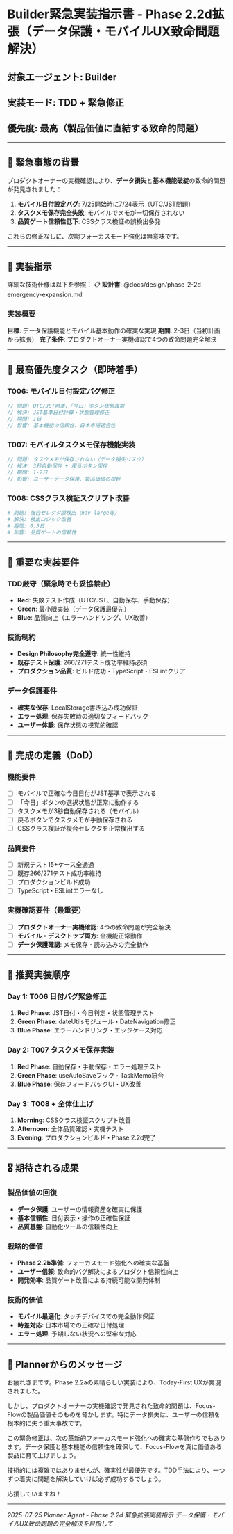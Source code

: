 # Builder緊急実装指示書 - Phase 2.2d拡張（データ保護・モバイルUX致命問題解決）

## 対象エージェント: Builder
## 実装モード: TDD + 緊急修正
## 優先度: 最高（製品価値に直結する致命的問題）

---

## 🚨 緊急事態の背景

プロダクトオーナーの実機確認により、**データ損失**と**基本機能破綻**の致命的問題が発見されました：

1. **モバイル日付設定バグ**: 7/25開始時に7/24表示（UTC/JST問題）
2. **タスクメモ保存完全失敗**: モバイルでメモが一切保存されない  
3. **品質ゲート信頼性低下**: CSSクラス検証の誤検出多発

これらの修正なしに、次期フォーカスモード強化は無意味です。

---

## 🎯 実装指示

詳細な技術仕様は以下を参照：
📋 **設計書**: @docs/design/phase-2-2d-emergency-expansion.md

### 実装概要

**目標**: データ保護機能とモバイル基本動作の確実な実現
**期間**: 2-3日（当初計画から拡張）
**完了条件**: プロダクトオーナー実機確認で4つの致命問題完全解決

---

## 🔴 最高優先度タスク（即時着手）

### T006: モバイル日付設定バグ修正
```typescript
// 問題: UTC/JST時差、「今日」ボタン状態異常
// 解決: JST基準日付計算・状態管理修正
// 期間: 1日
// 影響: 基本機能の信頼性、日本市場適合性
```

### T007: モバイルタスクメモ保存機能実装  
```typescript
// 問題: タスクメモが保存されない（データ損失リスク）
// 解決: 3秒自動保存 + 戻るボタン保存
// 期間: 1-2日
// 影響: ユーザーデータ保護、製品価値の根幹
```

### T008: CSSクラス検証スクリプト改善
```bash
# 問題: 複合セレクタ誤検出（nav-large等）
# 解決: 検出ロジック改善
# 期間: 0.5日
# 影響: 品質ゲートの信頼性
```

---

## 🔴 重要な実装要件

### TDD厳守（緊急時でも妥協禁止）
- **Red**: 失敗テスト作成（UTC/JST、自動保存、手動保存）
- **Green**: 最小限実装（データ保護最優先）
- **Blue**: 品質向上（エラーハンドリング、UX改善）

### 技術制約
- **Design Philosophy完全遵守**: 統一性維持
- **既存テスト保護**: 266/271テスト成功率維持必須
- **プロダクション品質**: ビルド成功・TypeScript・ESLintクリア

### データ保護要件
- **確実な保存**: LocalStorage書き込み成功保証
- **エラー処理**: 保存失敗時の適切なフィードバック
- **ユーザー体験**: 保存状態の視覚的確認

---

## 🎯 完成の定義（DoD）

### 機能要件
- [ ] モバイルで正確な今日日付がJST基準で表示される
- [ ] 「今日」ボタンの選択状態が正常に動作する  
- [ ] タスクメモが3秒自動保存される（モバイル）
- [ ] 戻るボタンでタスクメモが手動保存される
- [ ] CSSクラス検証が複合セレクタを正常検出する

### 品質要件  
- [ ] 新規テスト15+ケース全通過
- [ ] 既存266/271テスト成功率維持
- [ ] プロダクションビルド成功
- [ ] TypeScript・ESLintエラーなし

### 実機確認要件（最重要）
- [ ] **プロダクトオーナー実機確認**: 4つの致命問題が完全解決
- [ ] **モバイル・デスクトップ両方**: 全機能正常動作
- [ ] **データ保護確認**: メモ保存・読み込みの完全動作

---

## 🚀 推奨実装順序

### Day 1: T006 日付バグ緊急修正
1. **Red Phase**: JST日付・今日判定・状態管理テスト
2. **Green Phase**: dateUtilsモジュール・DateNavigation修正
3. **Blue Phase**: エラーハンドリング・エッジケース対応

### Day 2: T007 タスクメモ保存実装
1. **Red Phase**: 自動保存・手動保存・エラー処理テスト
2. **Green Phase**: useAutoSaveフック・TaskMemo統合
3. **Blue Phase**: 保存フィードバックUI・UX改善

### Day 3: T008 + 全体仕上げ
1. **Morning**: CSSクラス検証スクリプト改善
2. **Afternoon**: 全体品質確認・実機テスト
3. **Evening**: プロダクションビルド・Phase 2.2d完了

---

## 🎖️ 期待される成果

### 製品価値の回復
- **データ保護**: ユーザーの情報資産を確実に保護
- **基本信頼性**: 日付表示・操作の正確性保証
- **品質基盤**: 自動化ツールの信頼性向上

### 戦略的価値  
- **Phase 2.2b準備**: フォーカスモード強化への確実な基盤
- **ユーザー信頼**: 致命的バグ解決によるプロダクト信頼性向上
- **開発効率**: 品質ゲート改善による持続可能な開発体制

### 技術的価値
- **モバイル最適化**: タッチデバイスでの完全動作保証
- **時差対応**: 日本市場での正確な日付処理
- **エラー処理**: 予期しない状況への堅牢な対応

---

## 💬 Plannerからのメッセージ

お疲れさまです。Phase 2.2aの素晴らしい実装により、Today-First UXが実現されました。

しかし、プロダクトオーナーの実機確認で発見された致命的問題は、Focus-Flowの製品価値そのものを脅かします。特にデータ損失は、ユーザーの信頼を根本的に失う重大事故です。

この緊急修正は、次の革新的フォーカスモード強化への確実な基盤作りでもあります。データ保護と基本機能の信頼性を確保して、Focus-Flowを真に価値ある製品に育て上げましょう。

技術的には複雑ではありませんが、確実性が最優先です。TDD手法により、一つずつ着実に問題を解決していけば必ず成功するでしょう。

応援していますね！

---

*2025-07-25 Planner Agent - Phase 2.2d 緊急拡張実装指示*
*データ保護・モバイルUX致命問題の完全解決を目指して*